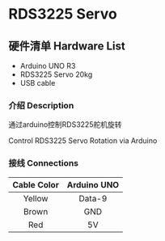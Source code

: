 # RDS3225 Servo 


## 硬件清单 Hardware List
- Arduino UNO R3
- RDS3225 Servo 20kg
- USB cable



### 介绍 Description
通过arduino控制RDS3225舵机旋转

Control RDS3225 Servo Rotation via Arduino

### 接线 Connections
|Cable Color|Arduino UNO|
|:---:|:---:|
|Yellow|Data-9|
|Brown|GND|
|Red|5V|
